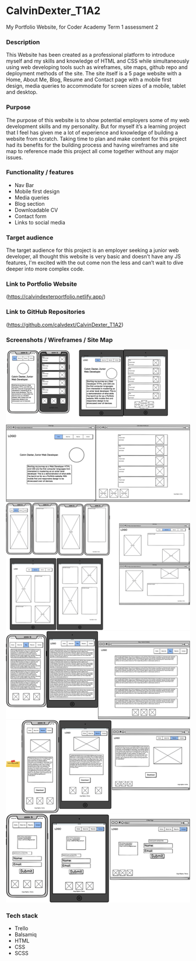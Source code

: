# CalvinDexter_T1A2
My Portfolio Website, for Coder Academy Term 1 assessment 2

### Description 
This Website has been created as a professional platform to introduce myself and my skills and knowledge of HTML and CSS while simultaneously using web developing tools such as wireframes, site maps, github repo and deployment methods of the site. The site itself is a 5 page website with a Home, About Me, Blog, Resume and Contact page with a mobile first design, media queries to accommodate for screen sizes of a mobile, tablet and desktop. 
 
### Purpose
The purpose of this website is to show potential employers some of my web development skills and my personality. But for myself it’s a learning project that I feel has given me a lot of experience and knowledge of building a website from scratch. Taking time to plan and make content for this project had its benefits for the building process and having wireframes and site map to reference made this project all come together without any major issues. 

### Functionality / features
- Nav Bar
- Mobile first design 
- Media queries
- Blog section
- Downloadable CV
- Contact form 
- Links to social media 

### Target audience
The target audience for this project is an employer seeking a junior web developer, all thought this website is very basic and doesn't have any JS features, I'm excited with the out come non the less and can’t wait to dive deeper into more complex code.

### Link to Portfolio Website
(https://calvindexterportfolio.netlify.app/)

### Link to GitHub Repositories
(https://github.com/calvdext/CalvinDexter_T1A2)

### Screenshots / Wireframes / Site Map
![Home](docs/wireframes/HomePage.png)
![About Me](docs/wireframes/AboutMe.png)
![Blog](docs/Wireframes/BlogPage.png)
![Resume](docs/wireframes/ResumePage.png)
![Contact](docs/wireframes/ContactPage.png)

### Tech stack 
- Trello
- Balsamiq 
- HTML
- CSS
- SCSS